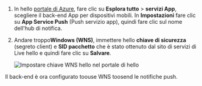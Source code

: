 
1. In hello [portale di Azure](https://portal.azure.com/), fare clic su **Esplora tutto** > **servizi App**, scegliere il back-end App per dispositivi mobili. In **Impostazioni** fare clic su **App Service Push** (Push servizio app), quindi fare clic sul nome dell'hub di notifica.
2. Andare troppo**Windows (WNS)**, immettere hello **chiave di sicurezza** (segreto client) e **SID pacchetto** che è stato ottenuto dal sito di servizi di Live hello e quindi fare clic su  **Salvare**.

    ![Impostare chiave WNS hello nel portale di hello](./media/app-service-mobile-configure-wns/mobile-push-wns-credentials.png)

Il back-end è ora configurato toouse WNS toosend le notifiche push.
